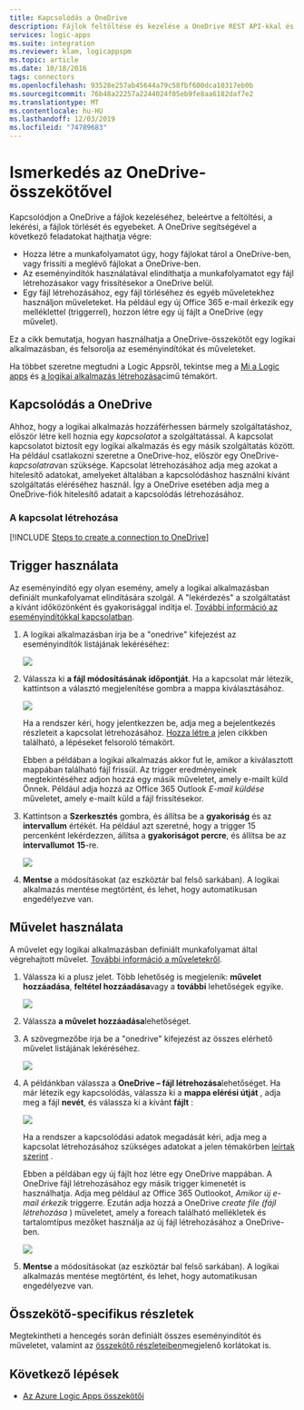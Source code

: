 ```yaml
---
title: Kapcsolódás a OneDrive
description: Fájlok feltöltése és kezelése a OneDrive REST API-kkal és Azure Logic Apps
services: logic-apps
ms.suite: integration
ms.reviewer: klam, logicappspm
ms.topic: article
ms.date: 10/18/2016
tags: connectors
ms.openlocfilehash: 93528e257ab45644a79c58fbf600dca10317eb0b
ms.sourcegitcommit: 76b48a22257a2244024f05eb9fe8aa6182daf7e2
ms.translationtype: MT
ms.contentlocale: hu-HU
ms.lasthandoff: 12/03/2019
ms.locfileid: "74789683"
---
```

# <a name="get-started-with-the-onedrive-connector"></a>Ismerkedés az OneDrive-összekötővel

Kapcsolódjon a OneDrive a fájlok kezeléséhez, beleértve a feltöltési, a lekérési, a fájlok törlését és egyebeket. A OneDrive segítségével a következő feladatokat hajthatja végre:

* Hozza létre a munkafolyamatot úgy, hogy fájlokat tárol a OneDrive-ben, vagy frissíti a meglévő fájlokat a OneDrive-ben. 
* Az eseményindítók használatával elindíthatja a munkafolyamatot egy fájl létrehozásakor vagy frissítésekor a OneDrive belül.
* Egy fájl létrehozásához, egy fájl törléséhez és egyéb műveletekhez használjon műveleteket. Ha például egy új Office 365 e-mail érkezik egy melléklettel (triggerrel), hozzon létre egy új fájlt a OneDrive (egy művelet).

Ez a cikk bemutatja, hogyan használhatja a OneDrive-összekötőt egy logikai alkalmazásban, és felsorolja az eseményindítókat és műveleteket.

Ha többet szeretne megtudni a Logic Appsről, tekintse meg a [Mi a Logic apps](../logic-apps/logic-apps-overview.md) és [a logikai alkalmazás létrehozása](../logic-apps/quickstart-create-first-logic-app-workflow.md)című témakört.

## <a name="connect-to-onedrive"></a>Kapcsolódás a OneDrive

Ahhoz, hogy a logikai alkalmazás hozzáférhessen bármely szolgáltatáshoz, először létre kell hoznia egy *kapcsolatot* a szolgáltatással. A kapcsolat kapcsolatot biztosít egy logikai alkalmazás és egy másik szolgáltatás között. Ha például csatlakozni szeretne a OneDrive-hoz, először egy OneDrive- *kapcsolatra*van szüksége. Kapcsolat létrehozásához adja meg azokat a hitelesítő adatokat, amelyeket általában a kapcsolódáshoz használni kívánt szolgáltatás eléréséhez használ. Így a OneDrive esetében adja meg a OneDrive-fiók hitelesítő adatait a kapcsolódás létrehozásához.

### <a name="create-the-connection"></a>A kapcsolat létrehozása

[!INCLUDE [Steps to create a connection to OneDrive](../../includes/connectors-create-api-onedrive.md)]

## <a name="use-a-trigger"></a>Trigger használata

Az eseményindító egy olyan esemény, amely a logikai alkalmazásban definiált munkafolyamat elindítására szolgál. A "lekérdezés" a szolgáltatást a kívánt időközönként és gyakorisággal indítja el. [További információ az eseményindítókkal kapcsolatban](../logic-apps/logic-apps-overview.md#logic-app-concepts).

1. A logikai alkalmazásban írja be a "onedrive" kifejezést az eseményindítók listájának lekéréséhez:  

   ![](./media/connectors-create-api-onedrive/onedrive-1.png)

2. Válassza ki **a fájl módosításának időpontját**. Ha a kapcsolat már létezik, kattintson a választó megjelenítése gombra a mappa kiválasztásához.

   ![](./media/connectors-create-api-onedrive/sample-folder.png)

   Ha a rendszer kéri, hogy jelentkezzen be, adja meg a bejelentkezés részleteit a kapcsolat létrehozásához. [Hozza létre a](connectors-create-api-onedrive.md#create-the-connection) jelen cikkben található, a lépéseket felsoroló témakört.

   Ebben a példában a logikai alkalmazás akkor fut le, amikor a kiválasztott mappában található fájl frissül. Az trigger eredményeinek megtekintéséhez adjon hozzá egy másik műveletet, amely e-mailt küld Önnek. Például adja hozzá az Office 365 Outlook *E-mail küldése* műveletet, amely e-mailt küld a fájl frissítésekor.

3. Kattintson a **Szerkesztés** gombra, és állítsa be a **gyakoriság** és az **intervallum** értékét. Ha például azt szeretné, hogy a trigger 15 percenként lekérdezzen, állítsa a **gyakoriságot** **percre**, és állítsa be az **intervallumot** **15**-re. 

   ![](./media/connectors-create-api-onedrive/trigger-properties.png)

4. **Mentse** a módosításokat (az eszköztár bal felső sarkában). A logikai alkalmazás mentése megtörtént, és lehet, hogy automatikusan engedélyezve van.

## <a name="use-an-action"></a>Művelet használata

A művelet egy logikai alkalmazásban definiált munkafolyamat által végrehajtott művelet. [További információ a műveletekről](../logic-apps/logic-apps-overview.md#logic-app-concepts).

1. Válassza ki a plusz jelet. Több lehetőség is megjelenik: **művelet hozzáadása**, **feltétel hozzáadása**vagy a **további** lehetőségek egyike.

   ![](./media/connectors-create-api-onedrive/add-action.png)

2. Válassza **a művelet hozzáadása**lehetőséget.

3. A szövegmezőbe írja be a "onedrive" kifejezést az összes elérhető művelet listájának lekéréséhez.

   ![](./media/connectors-create-api-onedrive/onedrive-actions.png) 

4. A példánkban válassza a **OneDrive – fájl létrehozása**lehetőséget. Ha már létezik egy kapcsolódás, válassza ki a **mappa elérési útját** , adja meg a fájl **nevét**, és válassza ki a kívánt **fájlt** :  

   ![](./media/connectors-create-api-onedrive/sample-action.png)

   Ha a rendszer a kapcsolódási adatok megadását kéri, adja meg a kapcsolat létrehozásához szükséges adatokat a jelen témakörben [leírtak szerint](#create-the-connection) .

   Ebben a példában egy új fájlt hoz létre egy OneDrive mappában. A OneDrive fájl létrehozásához egy másik trigger kimenetét is használhatja. Adja meg például az Office 365 Outlookot, *Amikor új e-mail érkezik* triggerre. Ezután adja hozzá a OneDrive *create file (fájl létrehozása* ) műveletet, amely a foreach található mellékletek és tartalomtípus mezőket használja az új fájl létrehozásához a OneDrive-ben.

   ![](./media/connectors-create-api-onedrive/foreach-action.png)

5. **Mentse** a módosításokat (az eszköztár bal felső sarkában). A logikai alkalmazás mentése megtörtént, és lehet, hogy automatikusan engedélyezve van.

## <a name="connector-specific-details"></a>Összekötő-specifikus részletek

Megtekintheti a hencegés során definiált összes eseményindítót és műveletet, valamint az [összekötő részleteiben](/connectors/onedriveconnector/)megjelenő korlátokat is.

## <a name="next-steps"></a>Következő lépések

* [Az Azure Logic Apps összekötői](apis-list.md)